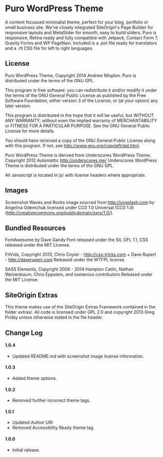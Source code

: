 Puro WordPress Theme
====================

A content focussed minimalist theme, perfect for your blog, portfolio or small business site. We've closely integrated SiteOrigin's Page Builder for responsive layouts and MetaSlider for smooth, easy to build sliders. Puro is responsive, Retina ready and fully compatible with Jetpack, Contact Form 7, Gravity Forms and WP PageNavi. Included is a .pot file ready for translators and a .rtl CSS file for left to right languages. 


License
---------------------

Puro WordPress Theme, Copyright 2014 Andrew Misplon. Puro is distributed under the terms of the GNU GPL.

This program is free software: you can redistribute it and/or modify it under the terms of the GNU General Public License as published by the Free Software Foundation, either version 3 of the License, or (at your option) any later version.

This program is distributed in the hope that it will be useful, but WITHOUT ANY WARRANTY; without even the implied warranty of MERCHANTABILITY or FITNESS FOR A PARTICULAR PURPOSE. See the GNU General Public License for more details.

You should have received a copy of the GNU General Public License along with this program. If not, see http://www.gnu.org/copyleft/gpl.html.

Puro WordPress Theme is derived from Underscores WordPress Theme, Copyright 2012 Automattic http://underscores.me/ Underscores WordPress Theme is distributed under the terms of the GNU GPL.

All Javascript is located in js/ with license headers where appropriate.


Images
---------------------

Screenshot Waves and Rocks image sourced from http://unsplash.com by Angelina Odemchuk licensed under CC0 1.0 Universal (CC0 1.0) (http://creativecommons.org/publicdomain/zero/1.0/).


Bundled Resources
---------------------

FontAwesome by Dave Gandy 
Font released under the SIL OFL 1.1, CSS released under the MIT License.

FitVids, Copyright 2013, Chris Coyier - http://css-tricks.com + Dave Rupert - http://daverupert.com
Released under the WTFPL license.

SASS Elements, Copyright 2006 - 2014 Hampton Catlin, Nathan Weizenbaum, Chris Eppstein, and numerous contributors
Released under the MIT License.


SiteOrigin Extras
---------------------

This theme makes use of the SiteOrigin Extras Framework contained in the folder extras/. All code is licensed under GPL 2.0 and copyright 2013 Greg Priday unless otherwise stated in the file header. 


Change Log
---------------------

#### 1.0.4
* Updated README.md with screenshot image license information. 

#### 1.0.3
* Added theme options.

#### 1.0.2
* Removed further incorrect theme tags.

#### 1.0.1
* Updated Author URI
* Removed Accessibility Ready theme tag.

#### 1.0.0
* Initial release.









